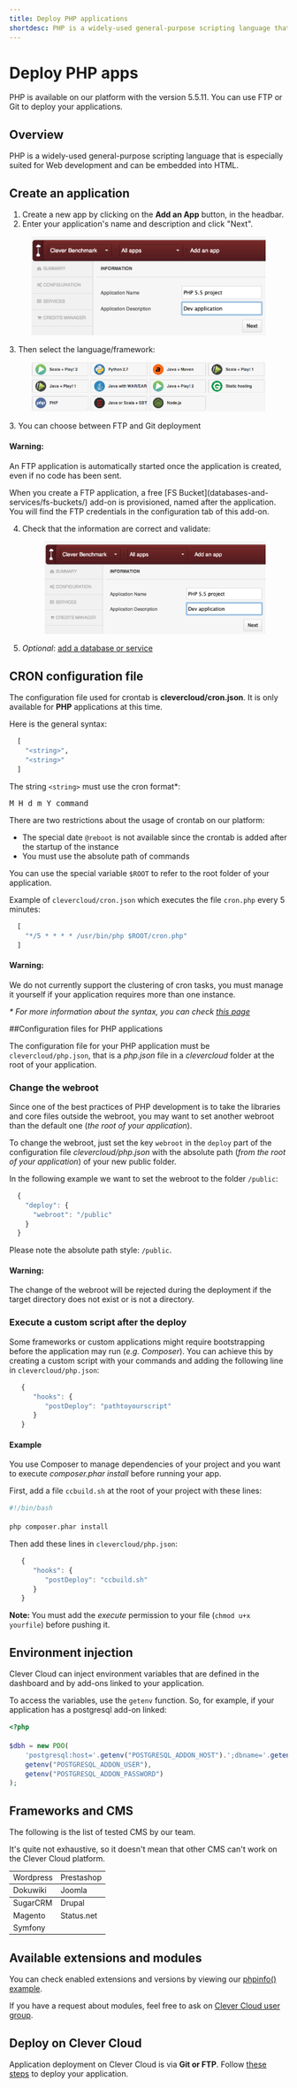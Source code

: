 ```yaml
---
title: Deploy PHP applications
shortdesc: PHP is a widely-used general-purpose scripting language that is especially suited for Web development and can be embedded into HTML.
---
```


# Deploy PHP apps

PHP is available on our platform with the version 5.5.11. You can use FTP or Git to deploy your applications.

## Overview

PHP is a widely-used general-purpose scripting language that is especially suited for Web development and can be embedded into HTML.

## Create an application

1. Create a new app by clicking on the **Add an App** button, in the headbar. 
2. Enter your application's name and description and click "Next".
<figure class="cc-content-img">
  <img src="/assets/images/screens/php5.5/php5.5_create.png"/>
</figure>
3. Then select the language/framework:  <figure class="cc-content-img"><img src="/assets/images/javawarapp.png"></figure>
3. You can choose between FTP and Git deployment
<div class="alert alert-hot-problems">
  <h4>Warning:</h4>
  <p>An FTP application is automatically started once the application is created, even if no code has been sent.</p>
  <p>When you create a FTP application, a free [FS Bucket](databases-and-services/fs-buckets/) add-on is
     provisioned, named after the application. You will find the FTP
     credentials in the configuration tab of this add-on.
  </p>
</div>

4. Check that the information are correct and validate: <figure class="cc-content-img"><img src="/assets/images/screens/php5.5/php5.5_create.png"/></figure>
5. *Optional*: <a href="/databases-and-services/add-service/">add a database or service</a>

## CRON configuration file

The configuration file used for crontab is **clevercloud/cron.json**. It
is only available for <strong>PHP</strong> applications at this time.

Here is the general syntax:

```haskell
  [
    "<string>",
    "<string>"
  ]
```

The string `<string>` must use the cron format\*:
<pre>M H d m Y command</pre>

There are two restrictions about the usage of crontab on our platform:

* The special date `@reboot` is not available since the crontab is added after the startup of the instance
* You must use the absolute path of commands

You can use the special variable `$ROOT` to refer to the root folder of your application.

Example of `clevercloud/cron.json` which executes the file `cron.php` every 5 minutes:

```haskell
  [
    "*/5 * * * * /usr/bin/php $ROOT/cron.php"
  ]
```

<div class="alert alert-hot-problems">
<h4>Warning:</h4>
  <p>We do not currently support the clustering of cron tasks, you must manage it yourself if your application requires more than one instance.</p>
</div>


_* For more information about the syntax, you can check <a href="http://en.wikipedia.org/wiki/Cron">this page</a>_


##Configuration files for PHP applications

The configuration file for your PHP application must be
`clevercloud/php.json`, that is a *php.json* file in a *clevercloud*
folder at the root of your application.

### Change the webroot

Since one of the best practices of PHP development is to take the libraries and core files outside the webroot, you may want to set another webroot than the default one (*the root of your application*).

To change the webroot, just set the key `webroot` in the `deploy` part
of the configuration file *clevercloud/php.json* with the absolute path (*from the root of your application*) of your new public folder.

In the following example we want to set the webroot to the folder `/public`:

```javascript
  {
    "deploy": {
      "webroot": "/public"
    }
  }
```

Please note the absolute path style: `/public`.

<div class="alert alert-hot-problems">
<h4>Warning:</h4>
 <p>The change of the webroot will be rejected during the deployment if the target directory does not exist or is not a directory.</p>
</div>

### Execute a custom script after the deploy

Some frameworks or custom applications might require bootstrapping before the application may run (_e.g. Composer_).
You can achieve this by creating a custom script with your commands and adding the following line in `clevercloud/php.json`:

```javascript
   {
      "hooks": {
         "postDeploy": "pathtoyourscript"
      }
   }
```

#### Example

You use Composer to manage dependencies of your project and you want to execute _composer.phar install_ before running your app.

First, add a file `ccbuild.sh` at the root of your project with these lines:

```bash
#!/bin/bash

php composer.phar install
```

Then add these lines in `clevercloud/php.json`:

```javascript
   {
      "hooks": {
         "postDeploy": "ccbuild.sh"
      }
   }
```

<strong>Note: </strong>You must add the _execute_ permission to your file (`chmod u+x yourfile`) before pushing it.


## Environment injection

Clever Cloud can inject environment variables that are defined in the
dashboard and by add-ons linked to your application.

To access the variables, use the `getenv` function. So, for example, if
your application has a postgresql add-on linked:

```php
<?php

$dbh = new PDO(
	'postgresql:host='.getenv("POSTGRESQL_ADDON_HOST").';dbname='.getenv("POSTGRESQL_ADDON_DB"),
	getenv("POSTGRESQL_ADDON_USER"),
	getenv("POSTGRESQL_ADDON_PASSWORD")
);
```

## Frameworks and CMS

The following is the list of tested CMS by our team.

It's quite not exhaustive, so it doesn't mean that other CMS can't work on the Clever Cloud platform.  

<div class="">
<table class="table table-bordered">
  <tbody>
    <tr>
      <td>Wordpress</td>
      <td>Prestashop</td>
    </tr>
  </tbody>
  <tbody>
    <tr>
      <td>Dokuwiki</td>
      <td>Joomla</td>
    </tr>
  </tbody>
  <tbody>
    <tr>
      <td>SugarCRM</td>
      <td>Drupal</td>
    </tr>
    <tr>
      <td>Magento</td>
      <td>Status.net</td>
  </tr>
    <tr>
      <td>Symfony</td>
      <td> </td>
  </tr>
  </tbody>
</table>
</div>

## Available extensions and modules

You can check enabled extensions and versions by viewing our <a href="http://phpinfo.cleverapps.io" target="_blank">phpinfo() example</a>.

If you have a request about modules, feel free to ask on <a href="https://groups.google.com/forum/?fromgroups#!forum/clever-cloud-users" target="_blank">Clever Cloud user group</a>.


## Deploy on Clever Cloud

Application deployment on Clever Cloud is via **Git or FTP**. Follow [these steps](/clever-cloud-overview/add-application/) to deploy your application.
